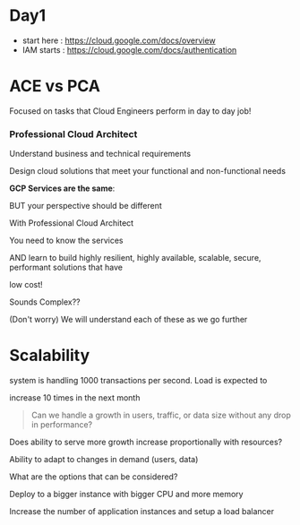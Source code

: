 # Day1
- start here : https://cloud.google.com/docs/overview
- IAM starts : https://cloud.google.com/docs/authentication

# ACE vs PCA 
Focused on tasks that Cloud Engineers perform in day to day job!

### Professional Cloud Architect

Understand business and technical requirements

Design cloud solutions that meet your functional and non-functional needs

**GCP Services are the same**:

BUT your perspective should be different

With Professional Cloud Architect

You need to know the services

AND learn to build highly resilient, highly available, scalable, secure, performant solutions that have

low cost!

Sounds Complex??

(Don't worry) We will understand each of these as we go further

# Scalability 
system is handling 1000 transactions per second. Load is expected to

increase 10 times in the next month

> Can we handle a growth in users, traffic, or data size without any drop in performance?

Does ability to serve more growth increase proportionally with resources?

Ability to adapt to changes in demand (users, data)

What are the options that can be considered?

Deploy to a bigger instance with bigger CPU and more memory

Increase the number of application instances and setup a load balancer

